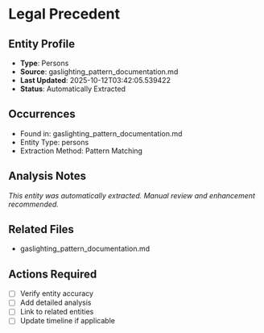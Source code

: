 # Legal Precedent

## Entity Profile
- **Type**: Persons
- **Source**: gaslighting_pattern_documentation.md
- **Last Updated**: 2025-10-12T03:42:05.539422
- **Status**: Automatically Extracted

## Occurrences
- Found in: gaslighting_pattern_documentation.md
- Entity Type: persons
- Extraction Method: Pattern Matching

## Analysis Notes
*This entity was automatically extracted. Manual review and enhancement recommended.*

## Related Files
- gaslighting_pattern_documentation.md

## Actions Required
- [ ] Verify entity accuracy
- [ ] Add detailed analysis
- [ ] Link to related entities
- [ ] Update timeline if applicable
